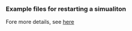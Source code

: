 ### Example files for restarting a simualiton

Fore more details, see [here](https://perihpx.github.io/examples/restart.html)


